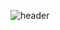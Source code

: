 ![header](https://capsule-render.vercel.app/api?type=waving&color=42564F&height=300&section=header&text=Jinwoo%20Ha&fontSize=90)
